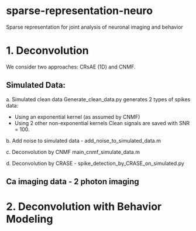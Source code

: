 # sparse-representation-neuro
Sparse representation for joint analysis of neuronal imaging and behavior

# 1. Deconvolution 
We consider two approaches: CRsAE (1D) and CNMF.
## Simulated Data:
a. Simulated clean data
Generate_clean_data.py generates 2 types of spikes data: 
* Using an exponential kernel (as assumed by CNMF)
* Using 2 other non-exponential kernels
Clean signals are saved with SNR = 100.
  
b. Add noise to simulated data - add_noise_to_simulated_data.m 

c. Deconvolution by CNMF main_cnmf_simulate_data.m 

d. Deconvolution by CRASE - spike_detection_by_CRASE_on_simulated.py

## Ca imaging data - 2 photon imaging 

# 2. Deconvolution with Behavior Modeling
